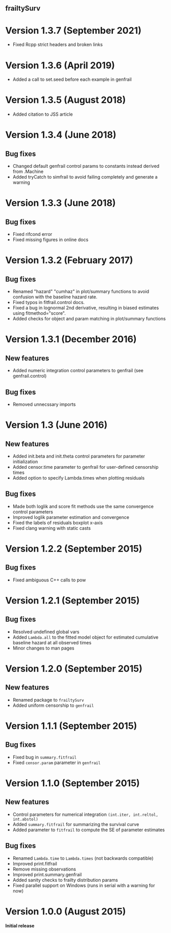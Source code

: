 frailtySurv
--------

# Version 1.3.7 (September 2021)
  * Fixed Rcpp strict headers and broken links
  
# Version 1.3.6 (April 2019)
  * Added a call to set.seed before each example in genfrail

# Version 1.3.5 (August 2018)
  * Added citation to JSS article

# Version 1.3.4 (June 2018)

## Bug fixes
  * Changed default genfrail control params to constants instead derived from .Machine
  * Added tryCatch to simfrail to avoid failing completely and generate a warning

# Version 1.3.3 (June 2018)

## Bug fixes
  * Fixed rifcond error
  * Fixed missing figures in online docs

# Version 1.3.2 (February 2017)

## Bug fixes
  * Renamed "hazard" "cumhaz" in plot/summary functions to avoid confusion with the baseline hazard rate.
  * Fixed typos in fitfrail.control docs.
  * Fixed a bug in lognormal 2nd derivative, resulting in biased estimates using fitmethod="score".
  * Added checks for object and param matching in plot/summary functions

# Version 1.3.1 (December 2016)
  
## New features
  * Added numeric integration control parameters to genfrail (see genfrail.control)

## Bug fixes
  * Removed unnecssary imports

# Version 1.3 (June 2016)
  
## New features
  * Added init.beta and init.theta control parameters for parameter initialization
  * Added censor.time parameter to genfrail for user-defined censorship times
  * Added option to specify Lambda.times when plotting residuals

## Bug fixes
  * Made both loglik and score fit methods use the same convergence control parameters
  * Improved loglik parameter estimation and convergence
  * Fixed the labels of residuals boxplot x-axis
  * Fixed clang warning with static casts
  
# Version 1.2.2 (September 2015)

## Bug fixes
  * Fixed ambiguous C++ calls to pow

# Version 1.2.1 (September 2015)

## Bug fixes
  * Resolved undefined global vars
  * Added `Lambda.all` to the fitted model object for estimated cumulative baseline hazard at all observed times
  * Minor changes to man pages

# Version 1.2.0 (September 2015)

## New features
  * Renamed package to `frailtySurv`
  * Added uniform censorship to `genfrail`

# Version 1.1.1 (September 2015)

## Bug fixes
  * Fixed bug in `summary.fitfrail`
  * Fixed `censor.param` parameter in `genfrail`
  
# Version 1.1.0 (September 2015)

## New features
  * Control parameters for numerical integration `(int.iter, int.reltol, int.abstol)`
  * Added `summary.fitfrail` for summarizing the survival curve 
  * Added parameter to `fitfrail` to compute the SE of parameter estimates

## Bug fixes
  * Renamed `Lambda.time` to `Lambda.times` (not backwards compatible)
  * Improved print.fitfrail
  * Remove missing observations
  * Improved print.summary.genfrail
  * Added sanity checks to frailty distribution params
  * Fixed parallel support on Windows (runs in serial with a warning for now)
  
# Version 1.0.0 (August 2015)

  **Initial release**